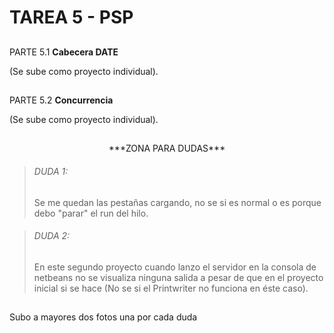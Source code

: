 # TAREA 5 - PSP

##
PARTE 5.1 
**Cabecera DATE**

(Se sube como proyecto individual).

##

PARTE 5.2 
**Concurrencia**

(Se sube como proyecto individual).
##
<center>***ZONA PARA DUDAS***</center>

> <h6>DUDA 1:</h6> Se me quedan las pestañas cargando, no se si es normal o es porque debo "parar" el run del hilo.

> <h6>DUDA 2:</h6> En este segundo proyecto cuando lanzo el servidor en la consola  de netbeans no se visualiza ninguna salida a pesar de que en el proyecto inicial si se hace (No se si el Printwriter no funciona en éste caso).
> 

##
Subo a mayores dos fotos una por cada duda

